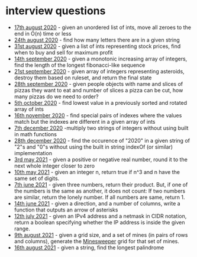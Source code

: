# interview questions

* [17th august 2020](2020-08-17/readme.md) - given an unordered list of ints, move all zeroes to the end in O(n) time or less
* [24th august 2020](2020-08-24/readme.md) - find how many letters there are in a given string
* [31st august 2020](2020-08-31/readme.md) - given a list of ints representing stock prices, find when to buy and sell for maximum profit
* [14th september 2020](2020-09-14/readme.md) - given a monotonic increasing array of integers, find the length of the longest fibonacci-like sequence
* [21st september 2020](2020-09-21/readme.md) - given array of integers representing asteroids, destroy them based on ruleset, and return the final state
* [28th september 2020](2020-09-28/readme.md) - given people objects with name and slices of pizzas they want to eat and number of slices a pizza can be cut, how many pizzas do we need to order?
* [5th october 2020](2020-10-05/readme.md) - find lowest value in a previously sorted and rotated array of ints
* [16th november 2020](2020-11-16/readme.md) - find special pairs of indexes where the values match but the indexes are different in a given array of ints
* [7th december 2020](2020-12-07/readme.md) -multiply two strings of integers without using built in math functions
* [28th december 2020](2020-12-28/readme.md) - find the occurence of "2020" in a given string of "2"s and "0"s without using the built in string indexOf (or similar) implementation
* [3rd may 2021](2021-05-03/readme.md) - given a positive or negative real number, round it to the next whole integer closer to zero
* [10th may 2021](2021-05-10/readme.md) - given an integer n, return true if n^3 and n have the same set of digits.
* [7th june 2021](2021-06-07/readme.md) - given three numbers, return their product. But, if one of the numbers is the same as another, it does not count: If two numbers are similar, return the lonely number. If all numbers are same, return 1.
* [14th june 2021](2021-06-14/readme.md) - given a direction, and a number of columns, write a function that outputs an arrow of asterisks
* [12th july 2021](2021-07-12/readme.md) - given an IPv4 address and a netmask in CIDR notation, return a boolean specifying whether the IP address is inside the given range.
* [9th august 2021](2021-08-09/readme.md) - given a grid size, and a set of mines (in pairs of rows and columns), generate the [Minesweeper](https://en.wikipedia.org/wiki/Minesweeper_(video_game)) grid for that set of mines.
* [16th august 2021](2021-08-16/readme.md) - given a string, find the longest palindrome
